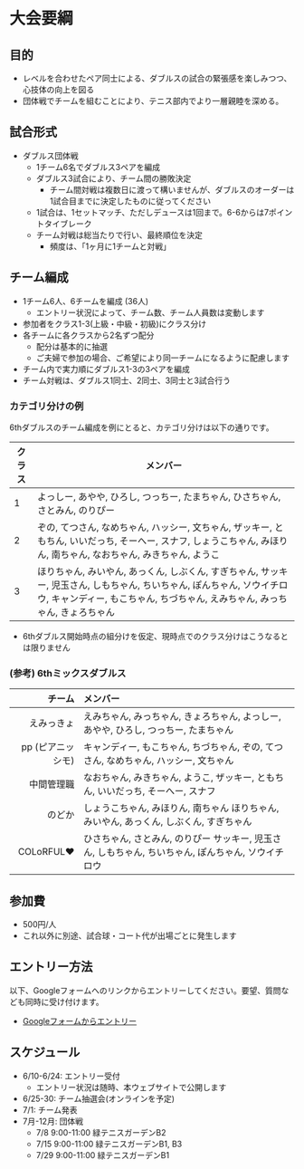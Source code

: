 # 大会要綱

## 目的

* レベルを合わせたペア同士による、ダブルスの試合の緊張感を楽しみつつ、心技体の向上を図る
* 団体戦でチームを組むことにより、テニス部内でより一層親睦を深める。

## 試合形式

* ダブルス団体戦
  * 1チーム6名でダブルス3ペアを編成
  * ダブルス3試合により、チーム間の勝敗決定
    * チーム間対戦は複数日に渡って構いませんが、ダブルスのオーダーは1試合目までに決定したものに従ってください
  * 1試合は、1セットマッチ、ただしデュースは1回まで。6-6からは7ポイントタイブレーク
  * チーム対戦は総当たりで行い、最終順位を決定
    * 頻度は、「1ヶ月に1チームと対戦」

## チーム編成

* 1チーム6人、6チームを編成 (36人)
  * エントリー状況によって、チーム数、チーム人員数は変動します
* 参加者をクラス1-3(上級・中級・初級)にクラス分け
* 各チームに各クラスから2名ずつ配分
  * 配分は基本的に抽選
  * ご夫婦で参加の場合、ご希望により同一チームになるように配慮します
* チーム内で実力順にダブルス1-3の3ペアを編成
* チーム対戦は、ダブルス1同士、2同士、3同士と3試合行う

### カテゴリ分けの例

6thダブルスのチーム編成を例にとると、カテゴリ分けは以下の通りです。

| クラス       | メンバー      |
| ----------- | ------------- |
| 1 | よっしー, あやや, ひろし, つっちー, たまちゃん, ひさちゃん, さとみん,  のりぴー |
| 2 | ぞの, てつさん, なめちゃん, ハッシー, 文ちゃん, ザッキー, ともちん, いいだっち, そーへー, スナフ, しょうこちゃん, みほりん,  南ちゃん, なおちゃん, みきちゃん, ようこ |
| 3 | ほりちゃん, みいやん,  あっくん, しぶくん, すぎちゃん, サッキー, 児玉さん,  しもちゃん, ちいちゃん, ぽんちゃん, ソウイチロウ, キャンディー, もこちゃん, ちづちゃん, えみちゃん, みっちゃん, きょろちゃん |

* 6thダブルス開始時点の組分けを仮定、現時点でのクラス分けはこうなるとは限りません

### (参考) 6thミックスダブルス

| チーム        | メンバー      |
| -----------: |:-------------|
| えみっきょ | えみちゃん, みっちゃん, きょろちゃん, よっしー, あやや, ひろし, つっちー, たまちゃん |
| pp (ピアニッシモ) | キャンディー, もこちゃん, ちづちゃん, ぞの, てつさん, なめちゃん, ハッシー, 文ちゃん |
| 中間管理職 | なおちゃん,  みきちゃん, ようこ, ザッキー, ともちん, いいだっち, そーへー, スナフ |
| のどか | しょうこちゃん, みほりん,  南ちゃん ほりちゃん, みいやん,  あっくん, しぶくん, すぎちゃん |
| COLoRFUL❤️ | ひさちゃん, さとみん,  のりぴー サッキー, 児玉さん,  しもちゃん, ちいちゃん, ぽんちゃん, ソウイチロウ |

## 参加費

* 500円/人
* これ以外に別途、試合球・コート代が出場ごとに発生します

## エントリー方法

以下、Googleフォームへのリンクからエントリーしてください。要望、質問なども同時に受け付けます。

* [Googleフォームからエントリー](https://forms.gle/vbvzvXRjkrNqdbgU6)

## スケジュール

* 6/10-6/24: エントリー受付
  * エントリー状況は随時、本ウェブサイトで公開します
* 6/25-30: チーム抽選会(オンラインを予定)
* 7/1: チーム発表
* 7月-12月: 団体戦
  * 7/8 9:00-11:00 緑テニスガーデンB2
  * 7/15 9:00-11:00 緑テニスガーデンB1, B3
  * 7/29 9:00-11:00 緑テニスガーデンB1
